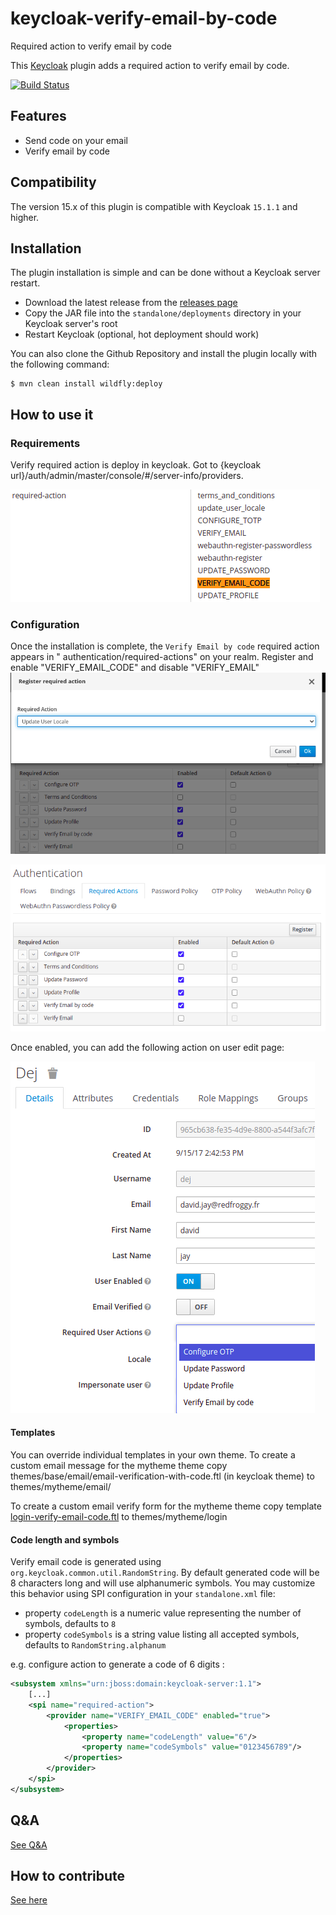 # keycloak-verify-email-by-code

Required action to verify email by code

This [Keycloak](https://www.keycloak.org) plugin adds a required action to verify email by code.

[![Build Status](https://github.com/RedFroggy/keycloak-verify-email-by-code/actions/workflows/tag.yml/badge.svg)](https://github.com/RedFroggy/keycloak-verify-email-by-code)

## Features

* Send code on your email
* Verify email by code

## Compatibility

The version 15.x of this plugin is compatible with Keycloak `15.1.1` and higher.

## Installation

The plugin installation is simple and can be done without a Keycloak server restart.

* Download the latest release from
  the [releases page](https://github.com/RedFroggy/keycloak-verify-email-by-code/releases)
* Copy the JAR file into the `standalone/deployments` directory in your Keycloak server's root
* Restart Keycloak (optional, hot deployment should work)

You can also clone the Github Repository and install the plugin locally with the following command:

```
$ mvn clean install wildfly:deploy
```

## How to use it

### Requirements

Verify required action is deploy in keycloak. Got to {keycloak url}/auth/admin/master/console/#/server-info/providers.

![server-info_providers](/assets/server-info_providers.png)

### Configuration

Once the installation is complete, the `Verify Email by code` required action appears in "
authentication/required-actions" on your realm. Register and enable "VERIFY_EMAIL_CODE" and disable "VERIFY_EMAIL"
![required-actions-conf](/assets/register-action.png)

![required-actions-conf](/assets/required-actions-conf.png)

Once enabled, you can add the following action on user edit page:

![verify-action-user](/assets/verify-action-user.png)

#### Templates

You can override individual templates in your own theme. To create a custom email message for the mytheme theme copy
themes/base/email/email-verification-with-code.ftl (in keycloak theme) to themes/mytheme/email/

To create a custom email verify form for the mytheme theme copy template
[login-verify-email-code.ftl](src/main/resources/theme-resources/templates/login-verify-email-code.ftl) to
themes/mytheme/login

#### Code length and symbols

Verify email code is generated using `org.keycloak.common.util.RandomString`. By default generated code will be 8 characters long and will use alphanumeric symbols. You may customize this behavior using SPI configuration in your `standalone.xml` file:
- property `codeLength` is a numeric value representing the number of symbols, defaults to `8`
- property `codeSymbols` is a string value listing all accepted symbols, defaults to `RandomString.alphanum`

e.g. configure action to generate a code of 6 digits :
```xml
<subsystem xmlns="urn:jboss:domain:keycloak-server:1.1">
    [...]
    <spi name="required-action">
        <provider name="VERIFY_EMAIL_CODE" enabled="true">
            <properties>
                <property name="codeLength" value="6"/>
                <property name="codeSymbols" value="0123456789"/>
            </properties>
        </provider>
    </spi>
</subsystem>
```

## Q&A

[See Q&A](FAQ.md)

## How to contribute

[See here](CONTRIBUTING.en.md)
